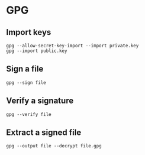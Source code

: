 # GPG

## Import keys

    gpg --allow-secret-key-import --import private.key
    gpg --import public.key
  
## Sign a file

    gpg --sign file

## Verify a signature

    gpg --verify file
  
## Extract a signed file

    gpg --output file --decrypt file.gpg
